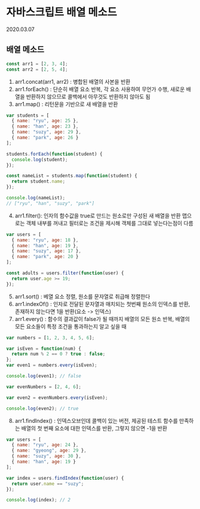 # 자바스크립트 배열 메소드

2020.03.07

## 배열 메소드

```javascript
const arr1 = [2, 3, 4];
const arr2 = [2, 5, 4];
```

1. arr1.concat(arr1, arr2) : 병합된 배열의 사본을 반환
2. arr1.forEach() : 단순히 배열 요소 반복, 각 요소 사용하여 무언가 수행, 새로운 배열을 반환하지 않으므로 콜백에서 아무것도 반환하지 않아도 됨
3. arr1.map() : 리턴문을 기반으로 새 배열을 반환

```javascript
var students = [
  { name: "ryu", age: 25 },
  { name: "han", age: 23 },
  { name: "suzy", age: 29 },
  { name: "park", age: 26 }
];

students.forEach(function(student) {
  console.log(student);
});

const nameList = students.map(function(student) {
  return student.name;
});

console.log(nameList);
// ["ryu", "han", "suzy", "park"]
```

4. arr1.filter(): 인자의 함수값을 true로 만드는 원소로만 구성된 새 배열을 반환
   맵으로는 객체 내부를 꺼내고 필터로는 조건을 제시해 객체를 그대로 넣는다는점이 다름

```javascript
var users = [
  { name: "ryu", age: 18 },
  { name: "han", age: 19 },
  { name: "suzy", age: 17 },
  { name: "park", age: 20 }
];

const adults = users.filter(function(user) {
  return user.age >= 19;
});
```

5. arr1.sort() : 베열 요소 정렬, 원소를 문자열로 취급해 정렬한다
6. arr1.indexOf() : 인자로 전달된 문자열과 매치되는 첫번째 원소의 인덱스를 반환, 존재하지 않는다면 1을 반환(요소 -> 인덱스)
7. arr1.every() : 함수의 결과값이 false가 될 때까지 배열의 모든 원소 반복, 배열의 모든 요소들이 특정 조건을 통과하는지 알고 싶을 때

```javascript
var numbers = [1, 2, 3, 4, 5, 6];

var isEven = function(num) {
  return num % 2 == 0 ? true : false;
};
var even1 = numbers.every(isEven);

console.log(even1); // false

var evenNumbers = [2, 4, 6];

var even2 = evenNumbers.every(isEven);

console.log(even2); // true
```

8. arr1.findIndex() : 인덱스오브인데 콜백이 있는 버전, 제공된 테스트 함수를 만족하는 배열의 첫 번째 요소에 대한 인덱스를 반환, 그렇지 않으면 -1을 반환

```javascript
var users = [
  { name: "ryu", age: 24 },
  { name: "gyeong", age: 29 },
  { name: "suzy", age: 30 },
  { name: "han", age: 19 }
];

var index = users.findIndex(function(user) {
  return user.name == "suzy";
});

console.log(index); // 2
```
